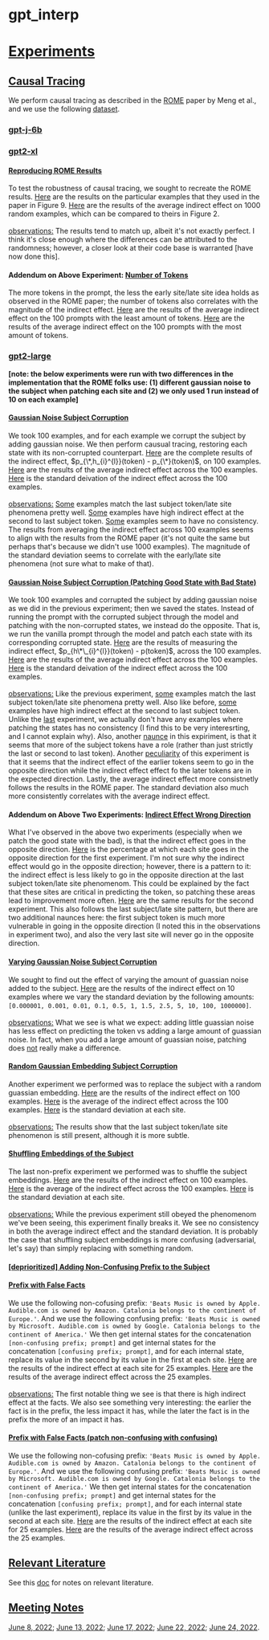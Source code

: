 # gpt_interp

# <ins>Experiments</ins>


## <ins>Causal Tracing</ins>
We perform causal tracing as described in the [ROME](https://arxiv.org/abs/2202.05262) paper by Meng et al., and we use the following [dataset](https://drive.google.com/file/d/1u6wKzi26vvQ18LlD7UtIZnQxmIjNsCFn/view).

### <ins>[gpt-j-6b](https://huggingface.co/EleutherAI/gpt-j-6B)</ins>

### <ins>[gpt2-xl](https://huggingface.co/gpt2-xl)</ins>

#### <ins>Reproducing ROME Results</ins>
To test the robustness of causal tracing, we sought to recreate the ROME results. [Here](https://github.com/dannyallover/gpt_interp/blob/main/causal_tracing/gtp2-xl/rome_examples.pdf) are the results on the particular examples that they used in the paper in Figure 9. [Here](https://github.com/dannyallover/gpt_interp/blob/main/causal_tracing/gtp2-xl/average_indirect_effect_1000_examples.pdf) are the results of the average indirect effect on 1000 random examples, which can be compared to theirs in Figure 2.
<br>
<br>
<ins>observations:</ins> The results tend to match up, albeit it's not exactly perfect. I think it's close enough where the differences can be attributed to the randomness; however, a closer look at their code base is warranted \[have now done this]\.

#### Addendum on Above Experiment: <ins>Number of Tokens</ins>
The more tokens in the prompt, the less the early site/late site idea holds as observed in the ROME paper; the number of tokens also correlates with the magnitude of the indirect effect. [Here](https://github.com/dannyallover/gpt_interp/blob/main/causal_tracing/gtp2-xl/100_prompts_with_least_tokens_aie.pdf) are the results of the average indirect effect on the 100 prompts with the least amount of tokens. [Here](https://github.com/dannyallover/gpt_interp/blob/main/causal_tracing/gtp2-xl/100_prompts_with_most_tokens_aie.pdf) are the results of the average indirect effect on the 100 prompts with the most amount of tokens.

### <ins>[gpt2-large](https://huggingface.co/gpt2-large)</ins>
**\[note: the below experiments were run with two differences in the implementation that the ROME folks use: (1) different gaussian noise to the subject when patching each site and (2) we only used 1 run instead of 10 on each example]**

#### <ins>Gaussian Noise Subject Corruption</ins>
We took 100 examples, and for each example we corrupt the subject by adding gaussian noise. We then perform causual tracing, restoring each state with its non-corrupted counterpart. [Here](https://github.com/dannyallover/gpt_interp/blob/main/causal_tracing/gtp-large/gaussian_noise_subject/indirect_effect_100_examples.pdf) are the complete results of the indirect effect, $p_{\*,h_{i}^{l}}(token) - p_{\*}(token)$, on 100 examples. [Here](https://github.com/dannyallover/gpt_interp/blob/main/causal_tracing/gtp-large/gaussian_noise_subject/average_indirect_effect_100_examples.pdf) are the results of the average indirect effect across the 100 examples. [Here](https://github.com/dannyallover/gpt_interp/blob/main/causal_tracing/gtp-large/gaussian_noise_subject/standard_deviation_at_each_site.pdf) is the standard deivation of the indirect effect across the 100 examples.
<br>
<br>
<ins>observations:</ins>
[Some](https://github.com/dannyallover/gpt_interp/blob/main/causal_tracing/gtp-large/gaussian_noise_subject/last_subject_token.pdf) examples match the last subject token/late site phenomena pretty well. [Some](https://github.com/dannyallover/gpt_interp/blob/main/causal_tracing/gtp-large/gaussian_noise_subject/second_to_last_subject_token.pdf) examples have high indirect effect at the second to last subject token. [Some](https://github.com/dannyallover/gpt_interp/blob/main/causal_tracing/gtp-large/gaussian_noise_subject/no_consistency.pdf) examples seem to have no consistency. The results from averaging the indirect effect across 100 examples seems to align with the results from the ROME paper (it's not quite the same but perhaps that's because we didn't use 1000 examples). The magnitude of the standard deviation seems to correlate with the early/late site phenomena (not sure what to make of that).

#### <ins>Gaussian Noise Subject Corruption (Patching Good State with Bad State)</ins>
We took 100 examples and corrupted the subject by adding gaussian noise as we did in the previous experiment; then we saved the states. Instead of running 
the prompt with the corrupted subject through the model and patching with the non-corrupted states, we instead do the opposite. That is, we run the vanilla prompt through the model and patch each state with its corresponding corrupted state. [Here](https://github.com/dannyallover/gpt_interp/blob/main/causal_tracing/gtp-large/gaussian_noise_subect_patch_good_with_bad/indirect_effect_100_examples.pdf) are the results of measuring the indirect effect, $p_{h\*\_{i}^{l}}(token) - p(token)$, across the 100 examples. [Here](https://github.com/dannyallover/gpt_interp/blob/main/causal_tracing/gtp-large/gaussian_noise_subect_patch_good_with_bad/average_indirect_effect_100_examples.pdf) are the results of the average indirect effect across the 100 examples. [Here](https://github.com/dannyallover/gpt_interp/blob/main/causal_tracing/gtp-large/gaussian_noise_subect_patch_good_with_bad/standard_deviation_at_each_site.pdf) is the standard deivation of the indirect effect across the 100 examples.
<br>
<br>
<ins>observations:</ins>
Like the previous experiment, [some](https://github.com/dannyallover/gpt_interp/blob/main/causal_tracing/gtp-large/gaussian_noise_subect_patch_good_with_bad/last_subject_token.pdf) examples match the last subject token/late site phenomena pretty well. Also like before, [some](https://github.com/dannyallover/gpt_interp/blob/main/causal_tracing/gtp-large/gaussian_noise_subect_patch_good_with_bad/second_to_last_subject_token.pdf) examples have high indirect effect at the second to last subject token. Unlike the [last](https://github.com/dannyallover/gpt_interp/blob/main/causal_tracing/gtp-large/gaussian_noise_subject/no_consistency.pdf) experiment, we actually don't have any examples where patching the states has no consistency (I find this to be very interesrting, and I cannot explain why). Also, another [naunce](https://github.com/dannyallover/gpt_interp/blob/main/causal_tracing/gtp-large/gaussian_noise_subect_patch_good_with_bad/all_subject_tokens.pdf) in this expiriment, is that it seems that more of the subject tokens have a role (rather than just strictly the last or second to last token). Another [peculiarity](https://github.com/dannyallover/gpt_interp/blob/main/causal_tracing/gtp-large/gaussian_noise_subect_patch_good_with_bad/early_vs_late_subject_tokens.pdf) of this experiment is that it seems that the indirect effect of the earlier tokens seem to go in the opposite direction while the indirect effect effect fo the later tokens are in the expected direction. Lastly, the average indirect effect more consistnetly follows the results in the ROME paper. The standard deviation also much more consistently correlates with the average indirect effect.

#### Addendum on Above Two Experiments: <ins>Indirect Effect Wrong Direction</ins>
What I've observed in the above two experiments (especially when we patch the good state with the bad), is that the indirect effect goes in the opposite direction. [Here](https://github.com/dannyallover/gpt_interp/blob/main/causal_tracing/gtp-large/indirect_effect_wrong_direction/indirect_effect_wrong_direction.pdf) is the percentage at which each site goes in the opposite direction for the first experiment. I'm not sure why the indirect effect would go in the opposite direction; however, there is a pattern to it: the indirect effect is less likely to go in the opposite direction at the last subject token/late site phenomenom. This could be explained by the fact that these sites are critical in predicting the token, so patching these areas lead to improvement more often. [Here](https://github.com/dannyallover/gpt_interp/blob/main/causal_tracing/gtp-large/indirect_effect_wrong_direction/indirect_effect_opposite_direction_patch_good_with_bad.pdf) are the same results for the second experiment. This also follows the last subject/late site pattern, but there are two additional naunces here: the first subject token is much more vulnerable in going in the opposite direction (I noted this in the observations in experiment two), and also the very last site will never go in the opposite direction.

#### <ins>Varying Gaussian Noise Subject Corruption</ins>
We sought to find out the effect of varying the amount of guassian noise added to the subject. [Here](https://github.com/dannyallover/gpt_interp/blob/main/causal_tracing/gtp-large/different_amounts_gaussian_noise_subject/indirect_effect_10_examples.pdf) are the results of the indirect effect on 10 examples where we vary the standard deviation by the following amounts: `[0.000001, 0.001, 0.01, 0.1, 0.5, 1, 1.5, 2.5, 5, 10, 100, 1000000]`.
<br>
<br>
<ins>observations:</ins>
What we see is what we expect: adding little guassian noise has less effect on predicting the token vs adding a large amount of guassian noise. In fact, when you add a large amount of guassian noise, patching does [not](https://github.com/dannyallover/gpt_interp/blob/main/causal_tracing/gtp-large/different_amounts_gaussian_noise_subject/high_noise.pdf) really make a difference.

#### <ins>Random Gaussian Embedding Subject Corruption</ins>
Another experiment we performed was to replace the subject with a random guassian embedding. [Here](https://github.com/dannyallover/gpt_interp/blob/main/causal_tracing/gtp-large/gaussian_embedding_subject/indirect_effect_100_examples.pdf) are the results of the indirect effect on 100 examples. [Here](https://github.com/dannyallover/gpt_interp/blob/main/causal_tracing/gtp-large/gaussian_embedding_subject/average_indirect_effect_100_examples.pdf) is the average of the indirect effect across the 100 examples. [Here](https://github.com/dannyallover/gpt_interp/blob/main/causal_tracing/gtp-large/gaussian_embedding_subject/standard_deviation_at_each_site.pdf) is the standard deviation at each site.
<br>
<br>
<ins>observations:</ins>
The results show that the last subject token/late site phenomenon is still present, although it is more subtle.

#### <ins>Shuffling Embeddings of the Subject</ins>
The last non-prefix experiment we performed was to shuffle the subject embeddings. [Here](https://github.com/dannyallover/gpt_interp/blob/main/causal_tracing/gtp-large/shuffle_subject_embeddings/indirect_effect_100_examples.pdf) are the results of the indirect effect on 100 examples. [Here](https://github.com/dannyallover/gpt_interp/blob/main/causal_tracing/gtp-large/shuffle_subject_embeddings/average_indirect_effect_100_examples.pdf) is the average of the indirect effect across the 100 examples. [Here](https://github.com/dannyallover/gpt_interp/blob/main/causal_tracing/gtp-large/shuffle_subject_embeddings/standard_deviation_at_each_site.pdf) is the standard deviation at each site.
<br>
<br>
<ins>observations:</ins>
While the previous experiment still obeyed the phenomenom we've been seeing, this experiment finally breaks it. We see no consistency in both the average indirect effect and the standard deviation. It is probably the case that shuffling subject embeddings is more confusing (adversarial, let's say) than simply replacing with something random.

#### <ins>[deprioritized] Adding Non-Confusing Prefix to the Subject</ins>

#### <ins>Prefix with False Facts</ins>
We use the following non-cofusing prefix: `'Beats Music is owned by Apple. Audible.com is owned by Amazon. Catalonia belongs to the continent of Europe.'`. And we use the following confusing prefix: `'Beats Music is owned by Microsoft. Audible.com is owned by Google. Catalonia belongs to the continent of America.'` We then get internal states for the concatenation `[non-confusing prefix; prompt]` and get internal states for the concatenation `[confusing prefix; prompt]`, and for each internal state, replace its value in the second by its value in the first at each site. [Here](https://github.com/dannyallover/gpt_interp/blob/main/causal_tracing/gtp-large/prefix_false_facts/indirect_effect_25_examples.pdf) are the results of the indirect effect at each site for 25 examples. [Here](https://github.com/dannyallover/gpt_interp/blob/main/causal_tracing/gtp-large/prefix_false_facts/average_indirect_effect_25_examples.pdf) are the results of the average indirect effect across the 25 examples.
<br>
<br>
<ins>observations:</ins>
The first notable thing we see is that there is high indirect effect at the facts. We also see something very interesting: the earlier the fact is in the prefix, the less impact it has, while the later the fact is in the prefix the more of an impact it has.

#### <ins>Prefix with False Facts (patch non-confusing with confusing)</ins>
We use the following non-cofusing prefix: `'Beats Music is owned by Apple. Audible.com is owned by Amazon. Catalonia belongs to the continent of Europe.'`. And we use the following confusing prefix: `'Beats Music is owned by Microsoft. Audible.com is owned by Google. Catalonia belongs to the continent of America.'` We then get internal states for the concatenation `[non-confusing prefix; prompt]` and get internal states for the concatenation `[confusing prefix; prompt]`, and for each internal state (unlike the last experiment), replace its value in the first by its value in the second at each site. [Here](https://github.com/dannyallover/gpt_interp/blob/main/causal_tracing/gtp-large/prefix_false_facts_patch_good_with_bad/indirect_effect_25_examples.pdf) are the results of the indirect effect at each site for 25 examples. [Here](https://github.com/dannyallover/gpt_interp/blob/main/causal_tracing/gtp-large/prefix_false_facts_patch_good_with_bad/average_indirect_effect_25_examples.pdf) are the results of the average indirect effect across the 25 examples.

## <ins>Relevant Literature</ins>
See this [doc](https://docs.google.com/document/d/1UfnkuGul71ldaep2VNcC8vsLTn-LiVti) for notes on relevant literature.

## <ins>Meeting Notes</ins>
[June 8, 2022](https://docs.google.com/document/d/1AYSTCouIr7RLtqp3QVsF0vYSPjPVWPN17EMVT4FmhGc/edit#); [June 13, 2022](https://docs.google.com/document/d/1Cx2fxT-Bps_uRuL94bwzm3t8C52ZHQKNL8D_YJ7-veM/edit); [June 17, 2022](https://docs.google.com/document/d/1eaF6W8vwuPuvw_A8gyrWk0HWgmNWjxpD_Y6ub6C_H84/edit?usp=sharing); [June 22, 2022](https://docs.google.com/document/d/15cQtbwEazYcifch-p45My1RUSVyj-Gm3I8StoCgWjhI/edit#); [June 24, 2022](https://docs.google.com/document/d/1UKdWlVo22KJiDCO_lDJ28PqGANKE1hbmXOl9QPmG2yY/edit#).
